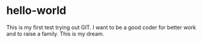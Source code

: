 # hello-world
This is my first test trying out GIT.
I want to be a good coder for better work and to raise a family.
This is my dream.
